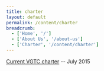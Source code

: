```yaml
---
title: charter
layout: default
permalink: /content/charter
breadcrumb:
  - ['Home', '/']
  - ['About Us', '/about-us']
  - ['Charter', '/content/charter']
---
```



[Current VGTC charter](/attachments/charter/charter_2015-Jul-31.pdf) -- July 2015
